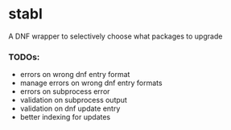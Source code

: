 # stabl
A DNF wrapper to selectively choose what packages to upgrade

### TODOs:

- errors on wrong dnf entry format
- manage errors on wrong dnf entry formats
- errors on subprocess error
- validation on subprocess output
- validation on dnf update entry
- better indexing for updates